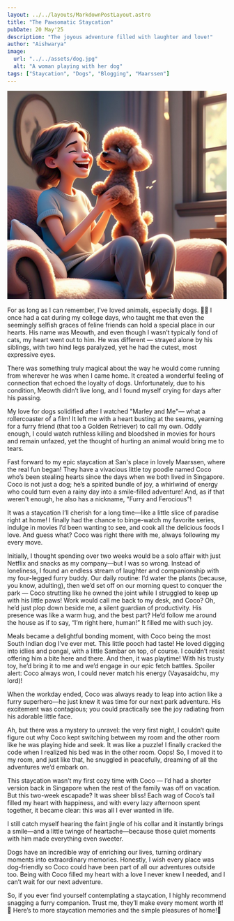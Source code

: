 ```yaml
---
layout: ../../layouts/MarkdownPostLayout.astro
title: "The Pawsomatic Staycation"
pubDate: 20 May'25
description: "The joyous adventure filled with laughter and love!"
author: "Aishwarya"
image:
  url: "../../assets/dog.jpg"
  alt: "A woman playing with her dog"
tags: ["Staycation", "Dogs", "Blogging", "Maarssen"]
---
```


![A woman with her dog](../../assets/dog.jpg)

For as long as I can remember, I’ve loved animals, especially dogs. 🐾✨
I once had a cat during my college days, who taught me that even the seemingly selfish graces of feline friends can hold a special place in our hearts. His name was Meowth, and even though I wasn’t typically fond of cats, my heart went out to him. He was different — strayed alone by his siblings, with two hind legs paralyzed, yet he had the cutest, most expressive eyes. 

There was something truly magical about the way he would come running from wherever he was when I came home. It created a wonderful feeling of connection that echoed the loyalty of dogs. Unfortunately, due to his condition, Meowth didn’t live long, and I found myself crying for days after his passing. 

My love for dogs solidified after I watched "Marley and Me"— what a rollercoaster of a film! It left me with a heart busting at the seams, yearning for a furry friend (that too a Golden Retriever) to call my own. Oddly enough, I could watch ruthless killing and bloodshed in movies for hours and remain unfazed, yet the thought of hurting an animal would bring me to tears. 

Fast forward to my epic staycation at San's place in lovely Maarssen, where the real fun began! They have a vivacious little toy poodle named Coco who’s been stealing hearts since the days when we both lived in Singapore. Coco is not just a dog; he’s a spirited bundle of joy, a whirlwind of energy who could turn even a rainy day into a smile-filled adventure! And, as if that weren't enough, he also has a nickname, "Furry and Ferocious"!

It was a staycation I’ll cherish for a long time—like a little slice of paradise right at home! I finally had the chance to binge-watch my favorite series, indulge in movies I’d been wanting to see, and cook all the delicious foods I love. And guess what? Coco was right there with me, always following my every move.

Initially, I thought spending over two weeks would be a solo affair with just Netflix and snacks as my company—but I was so wrong. Instead of loneliness, I found an endless stream of laughter and companionship with my four-legged furry buddy. Our daily routine: I’d water the plants (because, you know, adulting), then we’d set off on our morning quest to conquer the park — Coco strutting like he owned the joint while I struggled to keep up with his little paws! Work would call me back to my desk, and Coco? Oh, he’d just plop down beside me, a silent guardian of productivity. His presence was like a warm hug, and the best part? He’d follow me around the house as if to say, “I’m right here, human!” It filled me with such joy. 

Meals became a delightful bonding moment, with Coco being the most South Indian dog I’ve ever met. This little pooch had taste! He loved digging into idlies and pongal, with a little Sambar on top, of course. I couldn’t resist offering him a bite here and there. And then, it was playtime! With his trusty toy, he’d bring it to me and we’d engage in our epic fetch battles. Spoiler alert: Coco always won, I could never match his energy (Vayasaidchu, my lord)!

When the workday ended, Coco was always ready to leap into action like a furry superhero—he just knew it was time for our next park adventure. His excitement was contagious; you could practically see the joy radiating from his adorable little face.

Ah, but there was a mystery to unravel: the very first night, I couldn’t quite figure out why Coco kept switching between my room and the other room like he was playing hide and seek. It was like a puzzle! I finally cracked the code when I realized his bed was in the other room. Oops! So, I moved it to my room, and just like that, he snuggled in peacefully, dreaming of all the adventures we’d embark on.

This staycation wasn’t my first cozy time with Coco — I’d had a shorter version back in Singapore when the rest of the family was off on vacation. But this two-week escapade? It was sheer bliss! Each wag of Coco’s tail filled my heart with happiness, and with every lazy afternoon spent together, it became clear: this was all I ever wanted in life.

I still catch myself hearing the faint jingle of his collar and it instantly brings a smile—and a little twinge of heartache—because those quiet moments with him made everything even sweeter. 

Dogs have an incredible way of enriching our lives, turning ordinary moments into extraordinary memories. Honestly, I wish every place was dog-friendly so Coco could have been part of all our adventures outside too. Being with Coco filled my heart with a love I never knew I needed, and I can’t wait for our next adventure. 

So, if you ever find yourself contemplating a staycation, I highly recommend snagging a furry companion. Trust me, they’ll make every moment worth it! 🐶 Here’s to more staycation memories and the simple pleasures of home!💖

